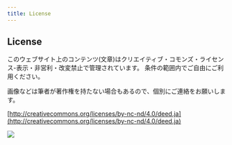 ```yaml
---
title: License
---
```


## License

このウェブサイト上のコンテンツ(文章)はクリエイティブ・コモンズ・ライセンス-表示・非営利・改変禁止で管理されています。
条件の範囲内でご自由にご利用ください。

画像などは筆者が著作権を持たない場合もあるので、個別にご連絡をお願いします。


[http://creativecommons.org/licenses/by-nc-nd/4.0/deed.ja](http://creativecommons.org/licenses/by-nc-nd/4.0/deed.ja)


<a href="http://creativecommons.org/licenses/by-nc-nd/4.0/deed.ja"><img src="/assets/img/license.svg" style="max-width:300px;"></a>
